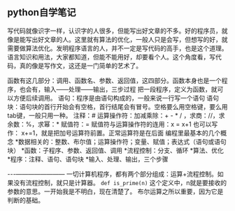 ## python自学笔记
写代码就像识字一样，认识字的人很多，但能写出好文章的不多。好的程序员，就像是能写出好文章的人。这里就有算法的优化，一般人只是会写，但想写的好，就需要做算法优化。发明程序语言的人，并不一定是写代码的高手，也是这个道理。语言知识和用法，大家都知道，但能不能用好，却要看个人。这个角度看，写代码，真的像是写作文，这还是一门简单的艺术了。

函数有这几部分：调用、函数名、参数、返回值，这四部分。函数本身也是一个程序，也会有，输入——处理——输出，三步过程
把一段程序，定义为函数，就可以方便后续调用。
语句：程序是由语句构成的，一般来说一行写一个语句
语句块：语句块的首行开始会有空格，首行结尾会有冒号。空格要么用空格键，要么用tab键，一般只用一种。
注释：#
运算操作符：加减乘除：+ - * / ，求商：//，求余数：%，求幂：*
赋值符：=
赋值符与运算操作符的连用：x = x+1 也可以写作： x+=1，就是把加号运算符前置。正常运算符是在后面
编程里最基本的几个概念
*数据相关的：整数、布尔值；运算操作符；变量、赋值；表达式（语句或语句块）
*函数：子程序、参数、返回值、调用
*流程控制：分支、循环
*算法、优化
*程序：注释、语句、语句块
*输入、处理、输出，三个步骤

---————————
一切计算机程序，都有两个部分组成：运算+流程控制。如果没有流程控制，就只是计算器。
`def is_prime(n)`
这个定义中，n就是要接收的参数的意思。一开始我是不明白，现在清楚了。
布尔运算之所以重要，因为它是判断的基础。
